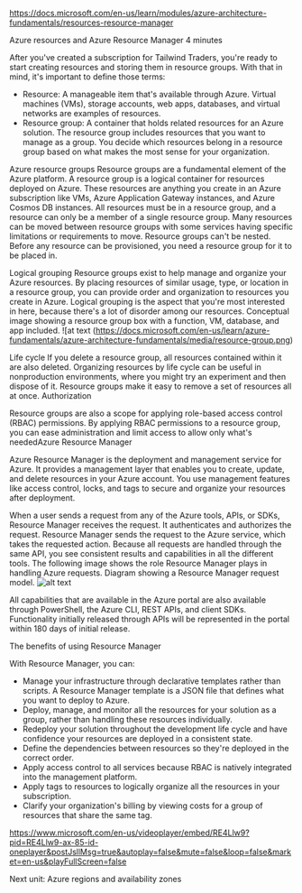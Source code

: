 https://docs.microsoft.com/en-us/learn/modules/azure-architecture-fundamentals/resources-resource-manager

Azure resources and Azure Resource Manager
4 minutes

After you've created a subscription for Tailwind Traders, you're ready to start creating resources and storing them in resource groups. With that in mind, it's important to define those terms:
* Resource: A manageable item that's available through Azure. Virtual machines (VMs), storage accounts, web apps, databases, and virtual networks are examples of resources.
* Resource group: A container that holds related resources for an Azure solution. The resource group includes resources that you want to manage as a group. You decide which resources belong in a resource group based on what makes the most sense for your organization.

Azure resource groups
Resource groups are a fundamental element of the Azure platform. A resource group is a logical container for resources deployed on Azure. These resources are anything you create in an Azure subscription like VMs, Azure Application Gateway instances, and Azure Cosmos DB instances. All resources must be in a resource group, and a resource can only be a member of a single resource group. Many resources can be moved between resource groups with some services having specific limitations or requirements to move. Resource groups can't be nested. Before any resource can be provisioned, you need a resource group for it to be placed in.

Logical grouping
Resource groups exist to help manage and organize your Azure resources. By placing resources of similar usage, type, or location in a resource group, you can provide order and organization to resources you create in Azure. Logical grouping is the aspect that you're most interested in here, because there's a lot of disorder among our resources.
Conceptual image showing a resource group box with a function, VM, database, and app included.
![at text
(https://docs.microsoft.com/en-us/learn/azure-fundamentals/azure-architecture-fundamentals/media/resource-group.png)

Life cycle
If you delete a resource group, all resources contained within it are also deleted. Organizing resources by life cycle can be useful in nonproduction environments, where you might try an experiment and then dispose of it. Resource groups make it easy to remove a set of resources all at once.
Authorization

Resource groups are also a scope for applying role-based access control (RBAC) permissions. By applying RBAC permissions to a resource group, you can ease administration and limit access to allow only what's neededAzure Resource Manager

Azure Resource Manager is the deployment and management service for Azure. It provides a management layer that enables you to create, update, and delete resources in your Azure account. You use management features like access control, locks, and tags to secure and organize your resources after deployment.

When a user sends a request from any of the Azure tools, APIs, or SDKs, Resource Manager receives the request. It authenticates and authorizes the request. Resource Manager sends the request to the Azure service, which takes the requested action. Because all requests are handled through the same API, you see consistent results and capabilities in all the different tools.
The following image shows the role Resource Manager plays in handling Azure requests.
Diagram showing a Resource Manager request model.
![alt text](https://docs.microsoft.com/en-us/learn/azure-fundamentals/azure-architecture-fundamentals/media/consistent-management-layer.png)

All capabilities that are available in the Azure portal are also available through PowerShell, the Azure CLI, REST APIs, and client SDKs. Functionality initially released through APIs will be represented in the portal within 180 days of initial release.

The benefits of using Resource Manager

With Resource Manager, you can:
* Manage your infrastructure through declarative templates rather than scripts. A Resource Manager template is a JSON file that defines what you want to deploy to Azure.
* Deploy, manage, and monitor all the resources for your solution as a group, rather than handling these resources individually.
* Redeploy your solution throughout the development life cycle and have confidence your resources are deployed in a consistent state.
* Define the dependencies between resources so they're deployed in the correct order.
* Apply access control to all services because RBAC is natively integrated into the management platform.
* Apply tags to resources to logically organize all the resources in your subscription.
* Clarify your organization's billing by viewing costs for a group of resources that share the same tag.

https://www.microsoft.com/en-us/videoplayer/embed/RE4Llw9?pid=RE4Llw9-ax-85-id-oneplayer&postJsllMsg=true&autoplay=false&mute=false&loop=false&market=en-us&playFullScreen=false

Next unit: Azure regions and availability zones
